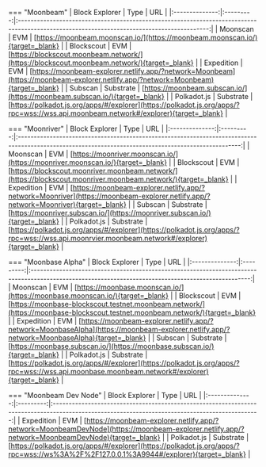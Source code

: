 === "Moonbeam"
    | Block Explorer |   Type    |                                                                    URL                                                                     |
    |:--------------:|:---------:|:------------------------------------------------------------------------------------------------------------------------------------------:|
    |    Moonscan    |    EVM    |                               [https://moonbeam.moonscan.io/](https://moonbeam.moonscan.io/){target=_blank}                                |
    |   Blockscout   |    EVM    |                        [https://blockscout.moonbeam.network/](https://blockscout.moonbeam.network/){target=_blank}                         |
    |   Expedition   |    EVM    |     [https://moonbeam-explorer.netlify.app/?network=Moonbeam](https://moonbeam-explorer.netlify.app/?network=Moonbeam){target=_blank}      |
    |    Subscan     | Substrate |                                [https://moonbeam.subscan.io/](https://moonbeam.subscan.io/){target=_blank}                                 |
    |  Polkadot.js   | Substrate | [https://polkadot.js.org/apps/#/explorer](https://polkadot.js.org/apps/?rpc=wss://wss.api.moonbeam.network#/explorer){target=_blank} |


=== "Moonriver"
    | Block Explorer |   Type    |                                                                         URL                                                                          |
    |:--------------:|:---------:|:----------------------------------------------------------------------------------------------------------------------------------------------------:|
    |    Moonscan    |    EVM    |                                   [https://moonriver.moonscan.io/](https://moonriver.moonscan.io/){target=_blank}                                    |
    |   Blockscout   |    EVM    |                   [https://blockscout.moonriver.moonbeam.network/](https://blockscout.moonriver.moonbeam.network/){target=_blank}                    |
    |   Expedition   |    EVM    |         [https://moonbeam-explorer.netlify.app/?network=Moonriver](https://moonbeam-explorer.netlify.app/?network=Moonriver){target=_blank}          |
    |    Subscan     | Substrate |                                    [https://moonriver.subscan.io/](https://moonriver.subscan.io/){target=_blank}                                     |
    |  Polkadot.js   | Substrate | [https://polkadot.js.org/apps/#/explorer](https://polkadot.js.org/apps/?rpc=wss://wss.api.moonrvier.moonbeam.network#/explorer){target=_blank} |

=== "Moonbase Alpha"
    | Block Explorer |   Type    |                                                                         URL                                                                         |
    |:--------------:|:---------:|:---------------------------------------------------------------------------------------------------------------------------------------------------:|
    |    Moonscan    |    EVM    |                                    [https://moonbase.moonscan.io/](https://moonbase.moonscan.io/){target=_blank}                                    |
    |   Blockscout   |    EVM    |            [https://moonbase-blockscout.testnet.moonbeam.network/](https://moonbase-blockscout.testnet.moonbeam.network/){target=_blank}            |
    |   Expedition   |    EVM    |     [https://moonbeam-explorer.netlify.app/?network=MoonbaseAlpha](https://moonbeam-explorer.netlify.app/?network=MoonbaseAlpha){target=_blank}     |
    |    Subscan     | Substrate |                                     [https://moonbase.subscan.io/](https://moonbase.subscan.io/){target=_blank}                                     |
    |  Polkadot.js   | Substrate | [https://polkadot.js.org/apps/#/explorer](https://polkadot.js.org/apps/?rpc=wss://wss.api.moonbase.moonbeam.network#/explorer){target=_blank} |

=== "Moonbeam Dev Node"
    | Block Explorer |   Type    |                                                                       URL                                                                       |
    |:--------------:|:---------:|:-----------------------------------------------------------------------------------------------------------------------------------------------:|
    |   Expedition   |    EVM    | [https://moonbeam-explorer.netlify.app/?network=MoonbeamDevNode](https://moonbeam-explorer.netlify.app/?network=MoonbeamDevNode){target=_blank} |
    |  Polkadot.js   | Substrate |        [https://polkadot.js.org/apps/#/explorer](https://polkadot.js.org/apps/?rpc=wss://ws%3A%2F%2F127.0.0.1%3A9944#/explorer){target=_blank}        |